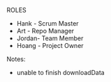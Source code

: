 ROLES

- Hank - Scrum Master
- Art - Repo Manager
- Jordan- Team Member
- Hoang - Project Owner

Notes:
- unable to finish downloadData